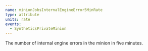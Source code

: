 ```yaml
---
name: minionJobsInternalEngineError5MinRate
type: attribute
units: rate
events:
  - SyntheticsPrivateMinion
---
```


The number of internal engine errors in the minion in five minutes.